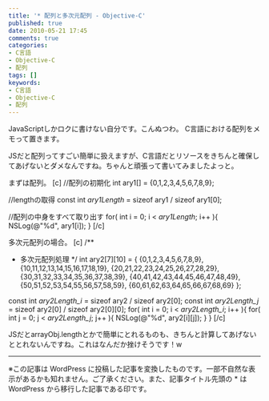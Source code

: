 ```yaml
---
title: '* 配列と多次元配列 - Objective-C'
published: true
date: 2010-05-21 17:45
comments: true
categories:
- C言語
- Objective-C
- 配列
tags: []
keywords:
- C言語
- Objective-C
- 配列
---
```

JavaScriptしかロクに書けない自分です。こんぬつわ。
C言語における配列をメモって置きます。

JSだと配列ってすごい簡単に扱えますが、C言語だとリソースをきちんと確保してあげないとダメなんですね。ちゃんと頑張って書いてみましたよっと。

まずは配列。
[c]
//配列の初期化
int ary1[] = {0,1,2,3,4,5,6,7,8,9};

//lengthの取得
const int _ary1Length_ = sizeof ary1 / sizeof ary1[0];

//配列の中身をすべて取り出す
for( int i = 0; i < _ary1Length_; i++ ){
	NSLog(@"%d", ary1[i]);
}
[/c]

多次元配列の場合。
[c]
/**
 * 多次元配列処理
 */
int ary2[7][10] = {
	{0,1,2,3,4,5,6,7,8,9},
	{10,11,12,13,14,15,16,17,18,19},
	{20,21,22,23,24,25,26,27,28,29},
	{30,31,32,33,34,35,36,37,38,39},
	{40,41,42,43,44,45,46,47,48,49},
	{50,51,52,53,54,55,56,57,58,59},
	{60,61,62,63,64,65,66,67,68,69}
};

const int _ary2Length_i_ = sizeof ary2 / sizeof ary2[0];
const int _ary2Length_j_ = sizeof ary2[0] / sizeof ary2[0][0];
for( int i = 0; i < _ary2Length_i_; i++ ){
	for( int j = 0; j < _ary2Length_j_; j++ ){
		NSLog(@"%d", ary2[i][j]);
	}
}
[/c]

JSだとarrayObj.lengthとかで簡単にとれるものも、きちんと計算してあげないととれないんですね。これはなんだか挫けそうです！w

---
※この記事は WordPress に投稿した記事を変換したものです。一部不自然な表示があるかも知れません。ご了承ください。また、記事タイトル先頭の * は WordPress から移行した記事である印です。
